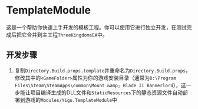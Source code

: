 # TemplateModule

这是一个帮助你快速上手开发的模板工程。你可以使用它进行独立开发，在测试完成后把它合并到主工程`ThreeKingdomsEA`中。

## 开发步骤

1. 复制`Directory.Build.props.template`并重命名为`Directory.Build.props`，修改其中的`<GameFolder>`属性为你的游戏安装目录（通常为`D:\Program Files\Steam\SteamApps\common\Mount &amp; Blade II Bannerlord`），这一步能让项目编译生成的DLL文件和`StaticResources`下的静态资源文件自动部署到游戏的`Modules/Yigu.TemplateModule`中
